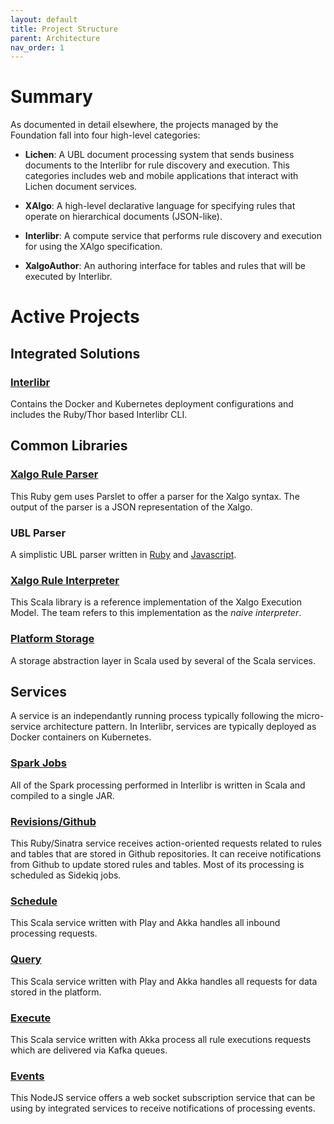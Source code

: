 ```yaml
---
layout: default
title: Project Structure
parent: Architecture
nav_order: 1
---
```

# Summary

As documented in detail elsewhere, the projects managed by the
Foundation fall into four high-level categories:

- **Lichen**: A UBL document processing system that sends business documents to
  the Interlibr for rule discovery and execution. This categories includes web
  and mobile applications that interact with Lichen document services.
  
- **XAlgo**: A high-level declarative language for specifying rules that operate
  on hierarchical documents (JSON-like).

- **Interlibr**: A compute service that performs rule discovery and execution
  for using the XAlgo specification.
  
- **XalgoAuthor**: An authoring interface for tables and rules that will be
  executed by Interlibr.
  
# Active Projects

## Integrated Solutions

### [Interlibr](https://github.com/Xalgorithms/interlibr)

Contains the Docker and Kubernetes deployment configurations and includes the
Ruby/Thor based Interlibr CLI.

## Common Libraries

### [Xalgo Rule Parser](https://github.com/Xalgorithms/lib-rules-parse-ruby)

This Ruby gem uses Parslet to offer a parser for the Xalgo syntax. The output of
the parser is a JSON representation of the Xalgo.

### UBL Parser

A simplistic UBL parser written in
[Ruby](https://github.com/Xalgorithms/lib-ubl-ruby) and
[Javascript](https://github.com/Xalgorithms/lib-ubl-js).

### [Xalgo Rule Interpreter](https://github.com/Xalgorithms/lib-rules-int-scala)

This Scala library is a reference implementation of the Xalgo Execution
Model. The team refers to this implementation as the *naive interpreter*.

### [Platform Storage](https://github.com/Xalgorithms/lib-storage)

A storage abstraction layer in Scala used by several of the Scala services.

## Services

A service is an independantly running process typically following the
micro-service architecture pattern. In Interlibr, services are typically
deployed as Docker containers on Kubernetes.

### [Spark Jobs](https://github.com/Xalgorithms/services-il-jobs)

All of the Spark processing performed in Interlibr is written in Scala and
compiled to a single JAR.

### [Revisions/Github](https://github.com/Xalgorithms/service-il-revisions-github)

This Ruby/Sinatra service receives action-oriented requests related to rules and
tables that are stored in Github repositories. It can receive notifications from
Github to update stored rules and tables. Most of its processing is scheduled as
Sidekiq jobs.

### [Schedule](https://github.com/Xalgorithms/service-il-schedule)

This Scala service written with Play and Akka handles all inbound processing
requests.

### [Query](https://github.com/Xalgorithms/service-il-query)

This Scala service written with Play and Akka handles all requests for data
stored in the platform.

### [Execute](https://github.com/Xalgorithms/service-il-execute)

This Scala service written with Akka process all rule executions requests which
are delivered via Kafka queues.

### [Events](https://github.com/Xalgorithms/service-il-events)

This NodeJS service offers a web socket subscription service that can be using
by integrated services to receive notifications of processing events.
